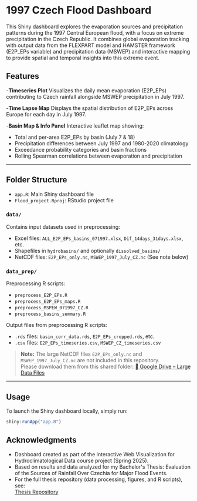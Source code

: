 # 1997 Czech Flood Dashboard

This Shiny dashboard explores the evaporation sources and precipitation patterns during the 1997 Central European flood, with a focus on extreme precipitation in the Czech Republic.
It combines global evaporation tracking with output data from the FLEXPART model and HAMSTER framework (E2P_EPs variable) and precipitation data (MSWEP) and interactive mapping to provide spatial and temporal insights into this extreme event.

## Features

-**Timeseries Plot**
Visualizes the daily mean evaporation (E2P_EPs) contributing to Czech rainfall alongside MSWEP precipitation in July 1997.

-**Time Lapse Map**
Displays the spatial distribution of E2P_EPs across Europe for each day in July 1997.

-**Basin Map & Info Panel**
Interactive leaflet map showing:
- Total and per-area E2P_EPs by basin (July 7 & 18)
- Precipitation differences between July 1997 and 1980-2020 climatology
- Exceedance probability categories and basin fractions
- Rolling Spearman correlations between evaporation and precipitation

---

## Folder Structure

- `app.R`: Main Shiny dashboard file
- `Flood_project.Rproj`: RStudio project file

### `data/`
Contains input datasets used in preprocessing:
- Excel files: `ALL_E2P_EPs_basins_071997.xlsx`, `Dif_14days_31days.xlsx`, etc.
- Shapefiles in `hydrobasins/` and optionally `dissolved_basins/`
- NetCDF files: `E2P_EPs_only.nc`, `MSWEP_1997_July_CZ.nc` (See note below)

### `data_prep/`
Preprocessing R scripts:
- `preprocess_E2P_EPs.R`
- `preprocess_E2P_EPs_maps.R`
- `preprocess_MSPEW_071997_CZ.R`
- `preprocess_basins_summary.R`

Output files from preprocessing R scripts:
- `.rds` files: `basin_corr_data.rds`, `E2P_EPs_cropped.rds`, etc.
- `.csv` files: `E2P_EPs_timeseries.csv`, `MSWEP_CZ_timeseries.csv`

  
> **Note:** The large NetCDF files `E2P_EPs_only.nc` and `MSWEP_1997_July_CZ.nc` are not included in this repository.  
> Please download them from this shared folder: [📂 Google Drive – Large Data Files](https://drive.google.com/drive/folders/1WrkVHYFcNda3IKggc0PKj9hoP6PBh5Za?usp=sharing)

---

## Usage
To launch the Shiny dashboard locally, simply run:

```r
shiny:runApp("app.R")
```

## Acknowledgments
- Dashboard created as part of the Interactive Web Visualization for Hydroclimatological Data course project (Spring 2025).
- Based on results and data analyzed for my Bachelor's Thesis: Evaluation of the Sources of Rainfall Over Czechia for Major Flood Events.
- For the full thesis repository (data processing, figures, and R scripts), see:  
[Thesis Repository](https://github.com/sstaheli52/Thesis)



